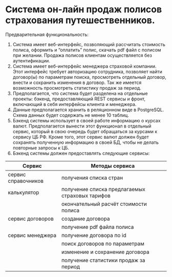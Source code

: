 # Система он-лайн продаж полисов страхования путешественников.
Предварительная функциональность: 
1. Система имеет веб-интерфейс, позволяющий рассчитать стоимость полиса, оформить и  “оплатить” полис, скачать pdf файл с полисом при желании. Продажа полисов клиентам осуществляется без аутентификации. 
2. Система имеет веб-интерфейс менеджера страховой компании. Этот интерфейс требует авторизацию сотрудника, позволяет найти договор(ы) по параметрам поиска, просмотреть отдельный договор, внести и сохранить изменения в договор. Так же имеется возможность просмотреть статистику продаж за период.
3. Предполагается, что система будет разделена на отдельные проекты: бэкенд, предоставляющий REST сервисы и фронт, включающий в себя интерфейсы клиента и менеджера. 
4. Данные предполагается хранить в реляционном виде в PostgreSQL. Схема данных будет содержать не менее 10 таблиц.  
5. Бэкенд системы использует в своей работе информацию о курсах валют. Предполагается вынести этот функционал в отдельный сервис, который в свою очередь будет обращаться за курсами к сервису ЦБ РФ. Кроме того, этот сервис валют должен будет сохранять полученную информацию в своей БД, чтобы не делать повторные запросы к ЦБ. 
6. Бэкенд системы должен предоставлять следующие сервисы: 

| Сервис  | Методы сервиса  |
| ------------- | ------------- |
| сервис справочников   | получения списка стран   |
| калькулятор  | получение списка предлагаемых страховых тарифов   |
|              | окончательный расчёт стоимости полиса  |
| сервис договоров   | создание договора    |
|              | получение pdf файла полиса  |
| сервис менеджера | получение договора по id |
|              | поиск договоров по параметрам   |
|              | изменение и сохранение договора   |
|              | получение статистики продаж за период  |
